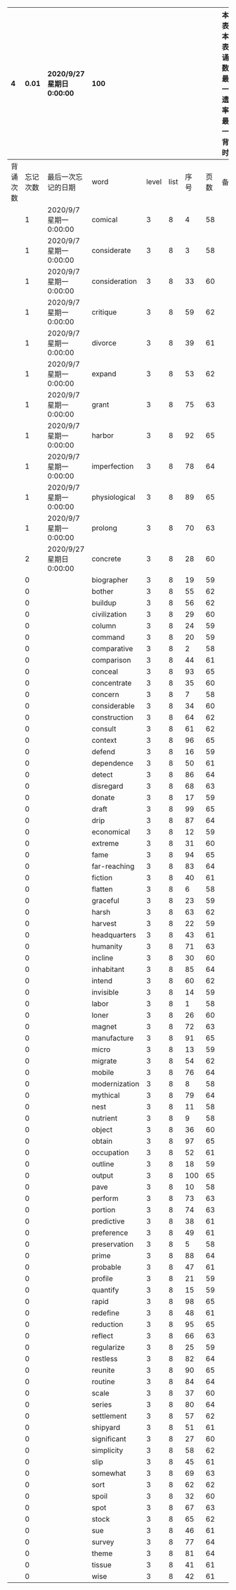 |4|0.01|2020/9/27 星期日 0:00:00|100|||||本行表示本列表背诵次数，最后一次遗忘率和最后一次背诵时间||
|:--|:--|:--|:--|:--|:--|:--|:--|:--|:--|
|背诵次数|忘记次数|最后一次忘记的日期|word|level|list|序号|页数|备注|助记备注|
||1|2020/9/7 星期一 0:00:00|comical|3|8|4|58|||
||1|2020/9/7 星期一 0:00:00|considerate|3|8|3|58|||
||1|2020/9/7 星期一 0:00:00|consideration|3|8|33|60|||
||1|2020/9/7 星期一 0:00:00|critique|3|8|59|62|||
||1|2020/9/7 星期一 0:00:00|divorce|3|8|39|61|||
||1|2020/9/7 星期一 0:00:00|expand|3|8|53|62|||
||1|2020/9/7 星期一 0:00:00|grant|3|8|75|63|||
||1|2020/9/7 星期一 0:00:00|harbor|3|8|92|65|||
||1|2020/9/7 星期一 0:00:00|imperfection|3|8|78|64|||
||1|2020/9/7 星期一 0:00:00|physiological|3|8|89|65|||
||1|2020/9/7 星期一 0:00:00|prolong|3|8|70|63|||
||2|2020/9/27 星期日 0:00:00|concrete|3|8|28|60|||
||0||biographer|3|8|19|59|||
||0||bother|3|8|55|62|||
||0||buildup|3|8|56|62|||
||0||civilization|3|8|29|60|||
||0||column|3|8|24|59|||
||0||command|3|8|20|59|||
||0||comparative|3|8|2|58|||
||0||comparison|3|8|44|61|||
||0||conceal|3|8|93|65|||
||0||concentrate|3|8|35|60|||
||0||concern|3|8|7|58|||
||0||considerable|3|8|34|60|||
||0||construction|3|8|64|62|||
||0||consult|3|8|61|62|||
||0||context|3|8|96|65|||
||0||defend|3|8|16|59|||
||0||dependence|3|8|50|61|||
||0||detect|3|8|86|64|||
||0||disregard|3|8|68|63|||
||0||donate|3|8|17|59|||
||0||draft|3|8|99|65|||
||0||drip|3|8|87|64|||
||0||economical|3|8|12|59|||
||0||extreme|3|8|31|60|||
||0||fame|3|8|94|65|||
||0||far-reaching|3|8|83|64|||
||0||fiction|3|8|40|61|||
||0||flatten|3|8|6|58|||
||0||graceful|3|8|23|59|||
||0||harsh|3|8|63|62|||
||0||harvest|3|8|22|59|||
||0||headquarters|3|8|43|61|||
||0||humanity|3|8|71|63|||
||0||incline|3|8|30|60|||
||0||inhabitant|3|8|85|64|||
||0||intend|3|8|60|62|||
||0||invisible|3|8|14|59|||
||0||labor|3|8|1|58|||
||0||loner|3|8|26|60|||
||0||magnet|3|8|72|63|||
||0||manufacture|3|8|91|65|||
||0||micro|3|8|13|59|||
||0||migrate|3|8|54|62|||
||0||mobile|3|8|76|64|||
||0||modernization|3|8|8|58|||
||0||mythical|3|8|79|64|||
||0||nest|3|8|11|58|||
||0||nutrient|3|8|9|58|||
||0||object|3|8|36|60|||
||0||obtain|3|8|97|65|||
||0||occupation|3|8|52|61|||
||0||outline|3|8|18|59|||
||0||output|3|8|100|65|||
||0||pave|3|8|10|58|||
||0||perform|3|8|73|63|||
||0||portion|3|8|74|63|||
||0||predictive|3|8|38|61|||
||0||preference|3|8|49|61|||
||0||preservation|3|8|5|58|||
||0||prime|3|8|88|64|||
||0||probable|3|8|47|61|||
||0||profile|3|8|21|59|||
||0||quantify|3|8|15|59|||
||0||rapid|3|8|98|65|||
||0||redefine|3|8|48|61|||
||0||reduction|3|8|95|65|||
||0||reflect|3|8|66|63|||
||0||regularize|3|8|25|59|||
||0||restless|3|8|82|64|||
||0||reunite|3|8|90|65|||
||0||routine|3|8|84|64|||
||0||scale|3|8|37|60|||
||0||series|3|8|80|64|||
||0||settlement|3|8|57|62|||
||0||shipyard|3|8|51|61|||
||0||significant|3|8|27|60|||
||0||simplicity|3|8|58|62|||
||0||slip|3|8|45|61|||
||0||somewhat|3|8|69|63|||
||0||sort|3|8|62|62|||
||0||spoil|3|8|32|60|||
||0||spot|3|8|67|63|||
||0||stock|3|8|65|62|||
||0||sue|3|8|46|61|||
||0||survey|3|8|77|64|||
||0||theme|3|8|81|64|||
||0||tissue|3|8|41|61|||
||0||wise|3|8|42|61|||
